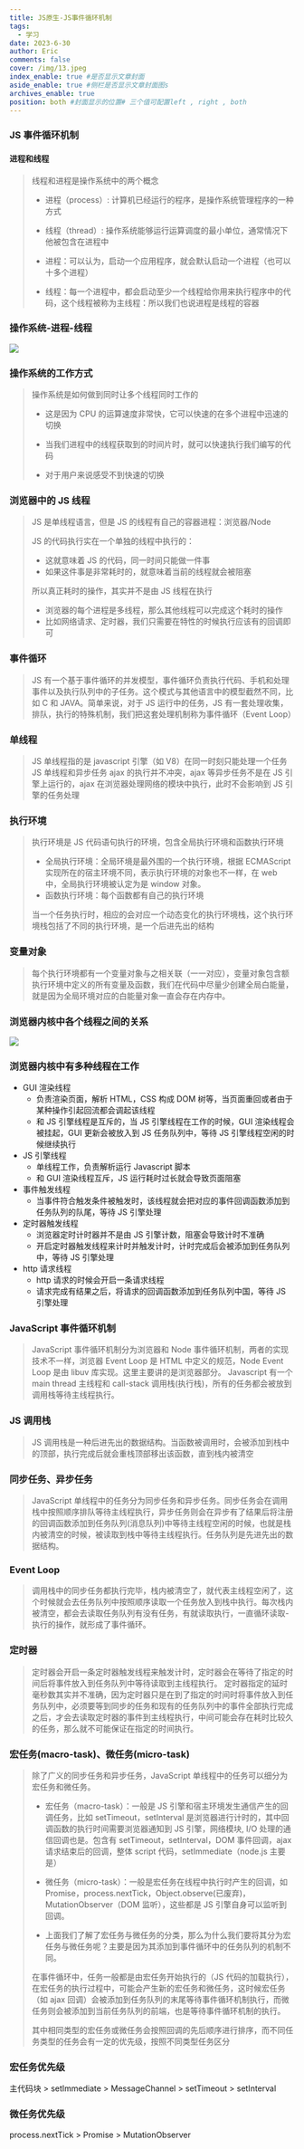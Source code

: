 ```yaml
---
title: JS原生-JS事件循环机制
tags:
  - 学习
date: 2023-6-30
author: Eric
comments: false
cover: /img/13.jpeg
index_enable: true #是否显示文章封面
aside_enable: true #侧栏是否显示文章封面图s
archives_enable: true
position: both #封面显示的位置# 三个值可配置left , right , both
---
```


### JS 事件循环机制

#### 进程和线程

> 线程和进程是操作系统中的两个概念
>
> - 进程（process）: 计算机已经运行的程序，是操作系统管理程序的一种方式
>
> - 线程（thread）: 操作系统能够运行运算调度的最小单位，通常情况下他被包含在进程中
>
> - 进程：可以认为，启动一个应用程序，就会默认启动一个进程（也可以十多个进程）
>
> - 线程：每一个进程中，都会启动至少一个线程给你用来执行程序中的代码，这个线程被称为主线程：所以我们也说进程是线程的容器

### 操作系统-进程-线程

![](/images/JS远程/1-1.png)

### 操作系统的工作方式

> 操作系统是如何做到同时让多个线程同时工作的
>
> - 这是因为 CPU 的运算速度非常快，它可以快速的在多个进程中迅速的切换
>
> - 当我们进程中的线程获取到的时间片时，就可以快速执行我们编写的代码
>
> - 对于用户来说感受不到快速的切换

### 浏览器中的 JS 线程

> JS 是单线程语言，但是 JS 的线程有自己的容器进程：浏览器/Node
>
> JS 的代码执行实在一个单独的线程中执行的：
>
> - 这就意味着 JS 的代码，同一时间只能做一件事
> - 如果这件事是非常耗时的，就意味着当前的线程就会被阻塞
>
> 所以真正耗时的操作，其实并不是由 JS 线程在执行
>
> - 浏览器的每个进程是多线程，那么其他线程可以完成这个耗时的操作
> - 比如网络请求、定时器，我们只需要在特性的时候执行应该有的回调即可

### 事件循环

> JS 有一个基于事件循环的并发模型，事件循环负责执行代码、手机和处理事件以及执行队列中的子任务。这个模式与其他语言中的模型截然不同，比如 C 和 JAVA。简单来说，对于 JS 运行中的任务，JS 有一套处理收集，排队，执行的特殊机制，我们把这套处理机制称为事件循环（Event Loop）

### 单线程

> JS 单线程指的是 javascript 引擎（如 V8）在同一时刻只能处理一个任务
> JS 单线程和异步任务 ajax 的执行并不冲突，ajax 等异步任务不是在 JS 引擎上运行的，ajax 在浏览器处理网络的模块中执行，此时不会影响到 JS 引擎的任务处理

### 执行环境

> 执行环境是 JS 代码语句执行的环境，包含全局执行环境和函数执行环境
>
> - 全局执行环境：全局环境是最外围的一个执行环境，根据 ECMAScript 实现所在的宿主环境不同，表示执行环境的对象也不一样，在 web 中，全局执行环境被认定为是 window 对象。
> - 函数执行环境：每个函数都有自己的执行环境
>
> 当一个任务执行时，相应的会对应一个动态变化的执行环境栈，这个执行环境栈包括了不同的执行环境，是一个后进先出的结构

### 变量对象

> 每个执行环境都有一个变量对象与之相关联（一一对应），变量对象包含额执行环境中定义的所有变量及函数，我们在代码中尽量少创建全局白能量，就是因为全局环境对应的白能量对象一直会存在内存中。

### 浏览器内核中各个线程之间的关系

![](/images/JS远程/1-2.png)

### 浏览器内核中有多种线程在工作

- GUI 渲染线程
  - 负责渲染页面，解析 HTML，CSS 构成 DOM 树等，当页面重回或者由于某种操作引起回流都会调起该线程
  - 和 JS 引擎线程是互斥的，当 JS 引擎线程在工作的时候，GUI 渲染线程会被挂起，GUI 更新会被放入到 JS 任务队列中，等待 JS 引擎线程空闲的时候继续执行
- JS 引擎线程
  - 单线程工作，负责解析运行 Javascript 脚本
  - 和 GUI 渲染线程互斥，JS 运行耗时过长就会导致页面阻塞
- 事件触发线程
  - 当事件符合触发条件被触发时，该线程就会把对应的事件回调函数添加到任务队列的队尾，等待 JS 引擎处理
- 定时器触发线程
  - 浏览器定时计时器并不是由 JS 引擎计数，阻塞会导致计时不准确
  - 开启定时器触发线程来计时并触发计时，计时完成后会被添加到任务队列中，等待 JS 引擎处理
- http 请求线程
  - http 请求的时候会开启一条请求线程
  - 请求完成有结果之后，将请求的回调函数添加到任务队列中国，等待 JS 引擎处理

### JavaScript 事件循环机制

> JavaScript 事件循环机制分为浏览器和 Node 事件循环机制，两者的实现技术不一样，浏览器 Event Loop 是 HTML 中定义的规范，Node Event Loop 是由 libuv 库实现。这里主要讲的是浏览器部分。
> Javascript 有一个 main thread 主线程和 call-stack 调用栈(执行栈)，所有的任务都会被放到调用栈等待主线程执行。

### JS 调用栈

> JS 调用栈是一种后进先出的数据结构。当函数被调用时，会被添加到栈中的顶部，执行完成后就会重栈顶部移出该函数，直到栈内被清空

### 同步任务、异步任务

> JavaScript 单线程中的任务分为同步任务和异步任务。同步任务会在调用栈中按照顺序排队等待主线程执行，异步任务则会在异步有了结果后将注册的回调函数添加到任务队列(消息队列)中等待主线程空闲的时候，也就是栈内被清空的时候，被读取到栈中等待主线程执行。任务队列是先进先出的数据结构。

### Event Loop

> 调用栈中的同步任务都执行完毕，栈内被清空了，就代表主线程空闲了，这个时候就会去任务队列中按照顺序读取一个任务放入到栈中执行。每次栈内被清空，都会去读取任务队列有没有任务，有就读取执行，一直循环读取-执行的操作，就形成了事件循环。

### 定时器

> 定时器会开启一条定时器触发线程来触发计时，定时器会在等待了指定的时间后将事件放入到任务队列中等待读取到主线程执行。
> 定时器指定的延时毫秒数其实并不准确，因为定时器只是在到了指定的时间时将事件放入到任务队列中，必须要等到同步的任务和现有的任务队列中的事件全部执行完成之后，才会去读取定时器的事件到主线程执行，中间可能会存在耗时比较久的任务，那么就不可能保证在指定的时间执行。

### 宏任务(macro-task)、微任务(micro-task)

> 除了广义的同步任务和异步任务，JavaScript 单线程中的任务可以细分为宏任务和微任务。
>
> - 宏任务（macro-task）：一般是 JS 引擎和宿主环境发生通信产生的回调任务，比如 setTimeout，setInterval 是浏览器进行计时的，其中回调函数的执行时间需要浏览器通知到 JS 引擎，网络模块, I/O 处理的通信回调也是。包含有 setTimeout，setInterval，DOM 事件回调，ajax 请求结束后的回调，整体 script 代码，setImmediate（node.js 主要是）
>
> - 微任务（micro-task）：一般是宏任务在线程中执行时产生的回调，如 Promise，process.nextTick，Object.observe(已废弃)， MutationObserver（DOM 监听），这些都是 JS 引擎自身可以监听到回调。
>
> - 上面我们了解了宏任务与微任务的分类，那么为什么我们要将其分为宏任务与微任务呢？主要是因为其添加到事件循环中的任务队列的机制不同。
>
> 在事件循环中，任务一般都是由宏任务开始执行的（JS 代码的加载执行），在宏任务的执行过程中，可能会产生新的宏任务和微任务，这时候宏任务（如 ajax 回调）会被添加到任务队列的末尾等待事件循环机制执行，而微任务则会被添加到当前任务队列的前端，也是等待事件循环机制的执行。
>
> ​ 其中相同类型的宏任务或微任务会按照回调的先后顺序进行排序，而不同任务类型的任务会有一定的优先级，按照不同类型任务区分

### 宏任务优先级

主代码块 > setImmediate > MessageChannel > setTimeout > setInterval

### 微任务优先级

process.nextTick > Promise > MutationObserver
